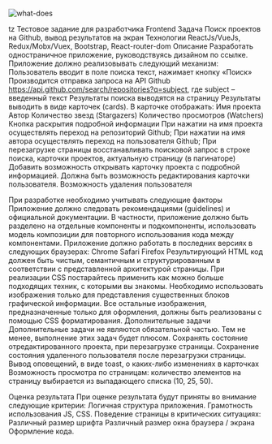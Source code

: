 <br/>

<img src="./out.png" alt="what-does" style="max-width: 50%;">

<br/>






tz
Тестовое задание для разработчика Frontend
Задача
Поиск проектов на Github, вывод результатов на экран
Технологии
ReactJs/VueJs, Redux/Mobx/Vuex, Bootstrap, React-router-dom
Описание
Разработать одностраничное приложение, руководствуясь дизайном по ссылке.
Приложение должно реализовывать следующий механизм:
Пользователь вводит в поле поиска текст, нажимает кнопку «Поиск»
Производится отправка запроса на API Github  https://api.github.com/search/repositories?q=subject, где subject – введенный текст
Результаты поиска выводятся на страницу
Результаты выводить в виде карточек (cards). В карточке отображать:
Имя проекта
Автор
Количество звезд (Stargazers)
Количество просмотров (Watchers)
Кнопка раскрытия подробной информации
При нажатии на имя проекта осуществлять переход на репозиторий Github;
При нажатии на имя автора осуществлять переход на пользователя Github;
При перезагрузке страницы восстанавливать поисковой запрос в строке поиска, карточки проектов, актуальную страницу (в пагинаторе)
Добавить возможность открывать карточку проекта с подробной информацией. Должна быть возможность редактирования карточки пользователя. Возможность удаления пользователя

При разработке необходимо учитывать следующие факторы
Приложение должно следовать рекомендациями (guidelines) и официальной документации. В частности, приложение должно быть разделено на отдельные компоненты и подкомпоненты, использовать модель композиции для повторного использования кода между компонентами.
Приложение должно работать в последних версиях в следующих браузерах:
Chrome
Safari
Firefox
Результирующий HTML код должен быть чистым, семантичным и структурированным в соответствии с представленной архитектурой страницы.
При реализации CSS постарайтесь применить как можно больше подходящих техник, с которыми вы знакомы.
Необходимо использовать изображения только для представления существенных блоков графической информации. Все остальные изображения, предназначенные только для оформления, должны быть реализованы с помощью CSS форматирования.
Дополнительные задачи
Дополнительные задачи не являются обязательной частью. Тем не менее, выполнение этих задач будет плюсом.
Сохранять состояние отредактированного проекта, при перезагрузке страницы.
Сохранение состояния удаленного пользователя после перезагрузки страницы.
Вывод оповещений, в виде toast, о каких-либо изменениях в карточках
Возможность просмотра по страницам: количество элементов на страницу выбирается из выпадающего списка (10, 25, 50).

Оценка результата
При оценке результата будут приняты во внимание следующие критерии:
Логичная структура приложения.
Грамотность использования JS, CSS.
Поведение страницы в критических ситуациях:
Различный размер шрифта
Различный размер окна браузера / экрана
Оформление кода.
